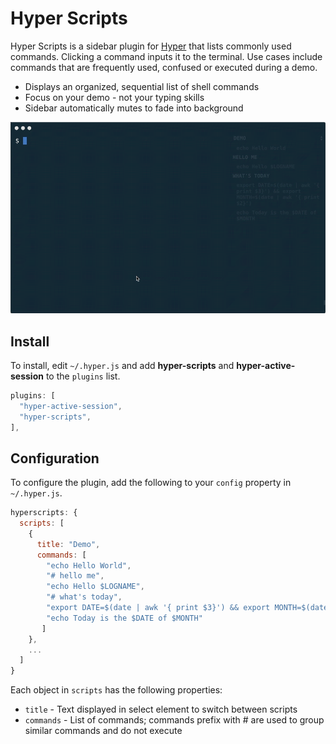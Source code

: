 Hyper Scripts
=========

Hyper Scripts is a sidebar plugin for [Hyper](https://hyper.is/) that lists commonly used commands. Clicking a command inputs it to the terminal. Use cases include commands that are frequently used, confused or executed during a demo.

- Displays an organized, sequential list of shell commands
- Focus on your demo - not your typing skills
- Sidebar automatically mutes to fade into background

![](screenshot.gif)

## Install

To install, edit `~/.hyper.js` and add **hyper-scripts** and **hyper-active-session** to the `plugins` list.

```javascript
plugins: [
  "hyper-active-session",
  "hyper-scripts",
],
```

## Configuration

To configure the plugin, add the following to your `config` property in `~/.hyper.js`.

```javascript
hyperscripts: {
  scripts: [
    {
      title: "Demo",
      commands: [
        "echo Hello World",
        "# hello me",
        "echo Hello $LOGNAME",
        "# what's today",
        "export DATE=$(date | awk '{ print $3}') && export MONTH=$(date | awk '{ print $2}')",
        "echo Today is the $DATE of $MONTH"
       ]
    },
    ...
  ]
}
```

Each object in `scripts` has the following properties:

- `title` - Text displayed in select element to switch between scripts
- `commands` - List of commands; commands prefix with # are used to group similar commands and do not execute
